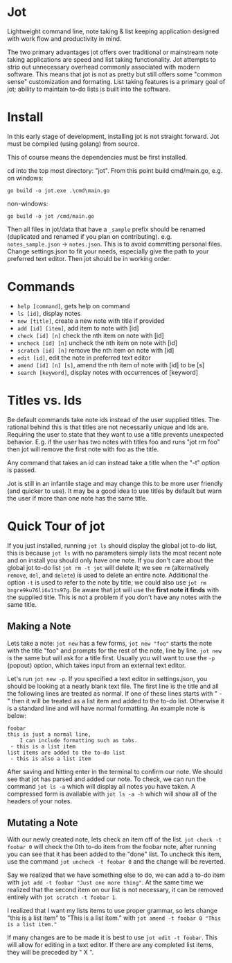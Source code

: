 # Jot
Lightweight command line, note taking &amp; list keeping application designed with work flow and productivity in mind.

The two primary advantages jot offers over traditional or mainstream note taking applications are speed and list taking functionality. Jot attempts to strip out unnecessary overhead commonly associated with modern software. This means that jot is not as pretty but still offers some "common sense" customization and formating. List taking features is a primary goal of jot; ability to maintain to-do lists is built into the software.

# Install
In this early stage of development, installing jot is not straight forward.
Jot must be compiled (using golang) from source. 

This of course means the dependencies must be first installed.

cd into the top most directory: "jot". From this point build cmd/main.go, e.g. on windows:

`go build -o jot.exe .\cmd\main.go`

non-windows:

`go build -o jot /cmd/main.go`

Then all files in jot/data that have a `_sample` prefix should be renamed (duplicated and renamed if you plan on contributing). e.g. `notes_sample.json` -> `notes.json`. This is to avoid committing personal files.
Change settings.json to fit your needs, especially give the path to your preferred text editor.
Then jot should be in working order.

# Commands
- `help [command]`, gets help on command
- `ls [id]`, display notes
- `new [title]`, create a new note with title if provided
- `add [id] [item]`, add item to note with [id]
- `check [id] [n]` check the nth item on note with [id]
- `uncheck [id] [n]` uncheck the nth item on note with [id]
- `scratch [id] [n]` remove the nth item on note with [id]
- `edit [id]`, edit the note in preferred text editor
- `amend [id] [n] [s]`, amend the nth item of note with [id] to be [s]
- `search [keyword]`, display notes with occurrences of [keyword]

# Titles vs. Ids
Be default commands take note ids instead of the user supplied titles. The rational behind this is that titles are not necessarily unique and Ids are. Requiring the user to state that they want to use a title prevents unexpected behavior. E.g. if the user has two notes with titles foo and runs "jot rm foo" then jot will remove the first note with foo as the title.

Any command that takes an id can instead take a title when the "-t" option is passed.

Jot is still in an infantile stage and may change this to be more user friendly (and quicker to use). It may be a good idea to use titles by default but warn the user if more than one note has the same title.

# Quick Tour of jot
If you just installed, running `jot ls` should display the global jot to-do list, this is because `jot ls` with no parameters simply lists the most recent note and on install you should only have one note. If you don't care about the global jot to-do list `jot rm -t jot` will delete it; we see `rm` (alternatively `remove`, `del`, and `delete`) is used to delete an entire note. Additional the option `-t` is used to refer to the note by title, we could also use `jot rm bngre9ku76li6v1ts97g`. Be aware that jot will use the **first note it finds** with the supplied title. This is not a problem if you don't have any notes with the same title.

## Making a Note
Lets take a note: `jot new` has a few forms, `jot new "foo"` starts the note with the title "foo" and prompts for the rest of the note, line by line. `jot new` is the same but will ask for a title first. Usually you will want to use the `-p` (popout) option, which takes input from an external text editor. 

Let's run `jot new -p`. If you specified a text editor in settings.json, you should be looking at a nearly blank text file. The first line is the title and all the following lines are treated as normal. If one of these lines starts with " - " then it will be treated as a list item and added to the to-do list. Otherwise it is a standard line and will have normal formatting. An example note is below:

```
foobar
this is just a normal line,
	I can include formatting such as tabs.
 - this is a list item
list items are added to the to-do list
 - this is also a list item
```

After saving and hitting enter in the terminal to confirm our note. We should see that jot has parsed and added our note. To check, we can run the command `jot ls -a` which will display all notes you have taken. A compressed form is available with `jot ls -a -h` which will show all of the headers of your notes.

## Mutating a Note
With our newly created note, lets check an item off of the list. `jot check -t foobar 0` will check the 0th to-do item from the foobar note, after running you can see that it has been added to the "done" list. To uncheck this item, use the command `jot uncheck -t foobar 0` and the change will be reverted. 

Say we realized that we have something else to do, we can add a to-do item with `jot add -t foobar "Just one more thing"`. At the same time we realized that the second item on our list is not necessary, it can be removed entirely with `jot scratch -t foobar 1`.

I realized that I want my lists items to use proper grammar, so lets change "this is a list item" to "This is a list item." with `jot amend -t foobar 0 "This is a list item."`

If many changes are to be made it is best to use `jot edit -t foobar`. This will allow for editing in a text editor. If there are any completed list items, they will be preceded by " X ".
